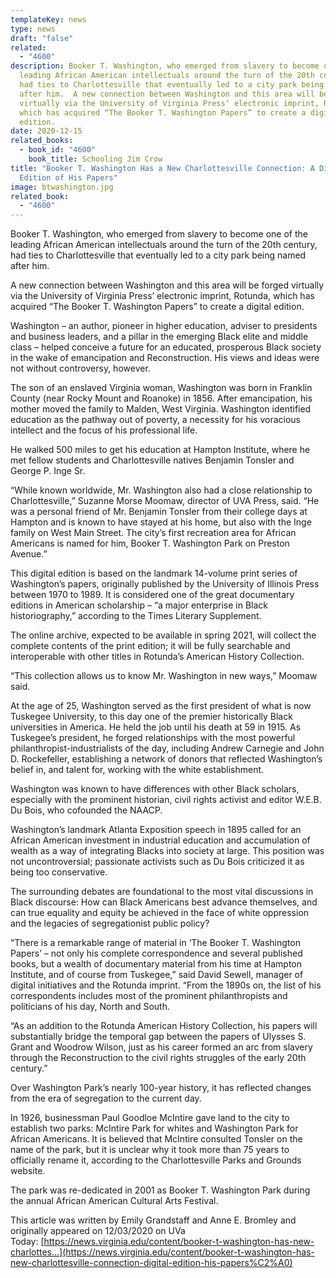 ```yaml
---
templateKey: news
type: news
draft: "false"
related:
  - "4600"
description: Booker T. Washington, who emerged from slavery to become one of the
  leading African American intellectuals around the turn of the 20th century,
  had ties to Charlottesville that eventually led to a city park being named
  after him.  A new connection between Washington and this area will be forged
  virtually via the University of Virginia Press’ electronic imprint, Rotunda,
  which has acquired “The Booker T. Washington Papers” to create a digital
  edition.
date: 2020-12-15
related_books:
  - book_id: "4600"
    book_title: Schooling Jim Crow
title: "Booker T. Washington Has a New Charlottesville Connection: A Digital
  Edition of His Papers"
image: btwashington.jpg
related_book:
  - "4600"
---
```

Booker T. Washington, who emerged from slavery to become one of the leading African American intellectuals around the turn of the 20th century, had ties to Charlottesville that eventually led to a city park being named after him.

A new connection between Washington and this area will be forged virtually via the University of Virginia Press’ electronic imprint, Rotunda, which has acquired “The Booker T. Washington Papers” to create a digital edition.

Washington – an author, pioneer in higher education, adviser to presidents and business leaders, and a pillar in the emerging Black elite and middle class – helped conceive a future for an educated, prosperous Black society in the wake of emancipation and Reconstruction. His views and ideas were not without controversy, however.

The son of an enslaved Virginia woman, Washington was born in Franklin County (near Rocky Mount and Roanoke) in 1856. After emancipation, his mother moved the family to Malden, West Virginia. Washington identified education as the pathway out of poverty, a necessity for his voracious intellect and the focus of his professional life.

He walked 500 miles to get his education at Hampton Institute, where he met fellow students and Charlottesville natives Benjamin Tonsler and George P. Inge Sr.

“While known worldwide, Mr. Washington also had a close relationship to Charlottesville,” Suzanne Morse Moomaw, director of UVA Press, said. “He was a personal friend of Mr. Benjamin Tonsler from their college days at Hampton and is known to have stayed at his home, but also with the Inge family on West Main Street. The city’s first recreation area for African Americans is named for him, Booker T. Washington Park on Preston Avenue.”

This digital edition is based on the landmark 14-volume print series of Washington’s papers, originally published by the University of Illinois Press between 1970 to 1989. It is considered one of the great documentary editions in American scholarship – “a major enterprise in Black historiography,” according to the Times Literary Supplement.

The online archive, expected to be available in spring 2021, will collect the complete contents of the print edition; it will be fully searchable and interoperable with other titles in Rotunda’s American History Collection.

“This collection allows us to know Mr. Washington in new ways,” Moomaw said.

At the age of 25, Washington served as the first president of what is now Tuskegee University, to this day one of the premier historically Black universities in America. He held the job until his death at 59 in 1915. As Tuskegee’s president, he forged relationships with the most powerful philanthropist-industrialists of the day, including Andrew Carnegie and John D. Rockefeller, establishing a network of donors that reflected Washington’s belief in, and talent for, working with the white establishment.

Washington was known to have differences with other Black scholars, especially with the prominent historian, civil rights activist and editor W.E.B. Du Bois, who cofounded the NAACP.

Washington’s landmark Atlanta Exposition speech in 1895 called for an African American investment in industrial education and accumulation of wealth as a way of integrating Blacks into society at large. This position was not uncontroversial; passionate activists such as Du Bois criticized it as being too conservative.

The surrounding debates are foundational to the most vital discussions in Black discourse: How can Black Americans best advance themselves, and can true equality and equity be achieved in the face of white oppression and the legacies of segregationist public policy?

“There is a remarkable range of material in ‘The Booker T. Washington Papers’ – not only his complete correspondence and several published books, but a wealth of documentary material from his time at Hampton Institute, and of course from Tuskegee,” said David Sewell, manager of digital initiatives and the Rotunda imprint. “From the 1890s on, the list of his correspondents includes most of the prominent philanthropists and politicians of his day, North and South.

“As an addition to the Rotunda American History Collection, his papers will substantially bridge the temporal gap between the papers of Ulysses S. Grant and Woodrow Wilson, just as his career formed an arc from slavery through the Reconstruction to the civil rights struggles of the early 20th century.”

Over Washington Park’s nearly 100-year history, it has reflected changes from the era of segregation to the current day.

In 1926, businessman Paul Goodloe McIntire gave land to the city to establish two parks: McIntire Park for whites and Washington Park for African Americans. It is believed that McIntire consulted Tonsler on the name of the park, but it is unclear why it took more than 75 years to officially rename it, according to the Charlottesville Parks and Grounds website.

The park was re-dedicated in 2001 as Booker T. Washington Park during the annual African American Cultural Arts Festival.

This article was written by Emily Grandstaff and Anne E. Bromley and originally appeared on 12/03/2020 on UVa Today: [https://news.virginia.edu/content/booker-t-washington-has-new-charlottes...](https://news.virginia.edu/content/booker-t-washington-has-new-charlottesville-connection-digital-edition-his-papers%C2%A0)